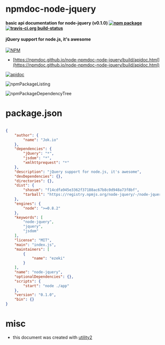 # npmdoc-node-jquery

#### basic api documentation for  node-jquery (v0.1.0)  [![npm package](https://img.shields.io/npm/v/npmdoc-node-jquery.svg?style=flat-square)](https://www.npmjs.org/package/npmdoc-node-jquery) [![travis-ci.org build-status](https://api.travis-ci.org/npmdoc/node-npmdoc-node-jquery.svg)](https://travis-ci.org/npmdoc/node-npmdoc-node-jquery)

#### jQuery support for node.js, it's awesome

[![NPM](https://nodei.co/npm/node-jquery.png?downloads=true&downloadRank=true&stars=true)](https://www.npmjs.com/package/node-jquery)

- [https://npmdoc.github.io/node-npmdoc-node-jquery/build/apidoc.html](https://npmdoc.github.io/node-npmdoc-node-jquery/build/apidoc.html)

[![apidoc](https://npmdoc.github.io/node-npmdoc-node-jquery/build/screenCapture.buildCi.browser.%252Ftmp%252Fbuild%252Fapidoc.html.png)](https://npmdoc.github.io/node-npmdoc-node-jquery/build/apidoc.html)

![npmPackageListing](https://npmdoc.github.io/node-npmdoc-node-jquery/build/screenCapture.npmPackageListing.svg)

![npmPackageDependencyTree](https://npmdoc.github.io/node-npmdoc-node-jquery/build/screenCapture.npmPackageDependencyTree.svg)



# package.json

```json

{
    "author": {
        "name": "Jok.io"
    },
    "dependencies": {
        "jQuery": "*",
        "jsdom": "*",
        "xmlhttprequest": "*"
    },
    "description": "jQuery support for node.js, it's awesome",
    "devDependencies": {},
    "directories": {},
    "dist": {
        "shasum": "f14cdfa945e3362f37188ac67b8c0d948a73f8bf",
        "tarball": "https://registry.npmjs.org/node-jquery/-/node-jquery-0.1.0.tgz"
    },
    "engines": {
        "node": ">=0.8.2"
    },
    "keywords": [
        "node-jquery",
        "jquery",
        "jsdom"
    ],
    "license": "MIT",
    "main": "index.js",
    "maintainers": [
        {
            "name": "ezeki"
        }
    ],
    "name": "node-jquery",
    "optionalDependencies": {},
    "scripts": {
        "start": "node ./app"
    },
    "version": "0.1.0",
    "bin": {}
}
```



# misc
- this document was created with [utility2](https://github.com/kaizhu256/node-utility2)
